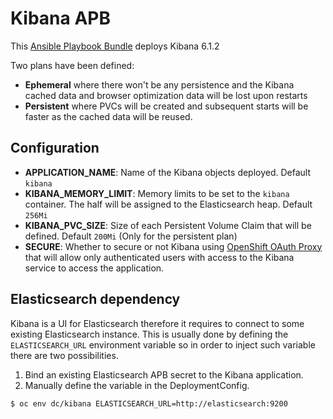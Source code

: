 # Kibana APB

This [Ansible Playbook Bundle](https://github.com/ansibleplaybookbundle/ansible-playbook-bundle) deploys Kibana 6.1.2

Two plans have been defined:
* **Ephemeral** where there won't be any persistence and the Kibana cached data and browser optimization data will be lost upon restarts
* **Persistent** where PVCs will be created and subsequent starts will be faster as the cached data will be reused.

## Configuration

* **APPLICATION_NAME**: Name of the Kibana objects deployed. Default `kibana`
* **KIBANA_MEMORY_LIMIT**: Memory limits to be set to the `kibana` container. The half will be assigned to the Elasticsearch heap. Default `256Mi`
* **KIBANA_PVC_SIZE**: Size of each Persistent Volume Claim that will be defined. Default `200Mi` (Only for the persistent plan)
* **SECURE**: Whether to secure or not Kibana using [OpenShift OAuth Proxy](https://github.com/openshift/oauth-proxy) that will allow only authenticated users with access to the Kibana service to access the application.

## Elasticsearch dependency

Kibana is a UI for Elasticsearch therefore it requires to connect to some existing Elasticsearch instance. This is usually done by defining the `ELASTICSEARCH_URL` environment variable so in order to inject such variable there are two possibilities.

1. Bind an existing Elasticsearch APB secret to the Kibana application.
2. Manually define the variable in the DeploymentConfig.
  ```
  $ oc env dc/kibana ELASTICSEARCH_URL=http://elasticsearch:9200
  ```
